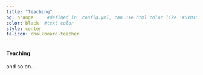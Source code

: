 ```yaml
---
title: "Teaching"
bg: orange     #defined in _config.yml, can use html color like '#010101'
color: black  #text color
style: center
fa-icon: chalkboard-teacher
---
```


#### Teaching
and so on..